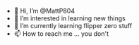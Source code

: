- 👋 Hi, I’m @MattP804
- 👀 I’m interested in learning new things
- 🌱 I’m currently learning flipper zero stuff
- 📫 How to reach me ... you don't

<!---
MattP804/MattP804 is a ✨ special ✨ repository because its `README.md` (this file) appears on your GitHub profile.
You can click the Preview link to take a look at your changes.
--->
